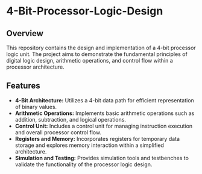 # 4-Bit-Processor-Logic-Design
## Overview
This repository contains the design and implementation of a 4-bit processor logic unit. The project aims to demonstrate the fundamental principles of digital logic design, arithmetic operations, and control flow within a processor architecture.

## Features
- **4-Bit Architecture:** Utilizes a 4-bit data path for efficient representation of binary values.
- **Arithmetic Operations:** Implements basic arithmetic operations such as addition, subtraction, and logical operations.
- **Control Unit:** Includes a control unit for managing instruction execution and overall processor control flow.
- **Registers and Memory:** Incorporates registers for temporary data storage and explores memory interaction within a simplified architecture.
- **Simulation and Testing:** Provides simulation tools and testbenches to validate the functionality of the processor logic design.
